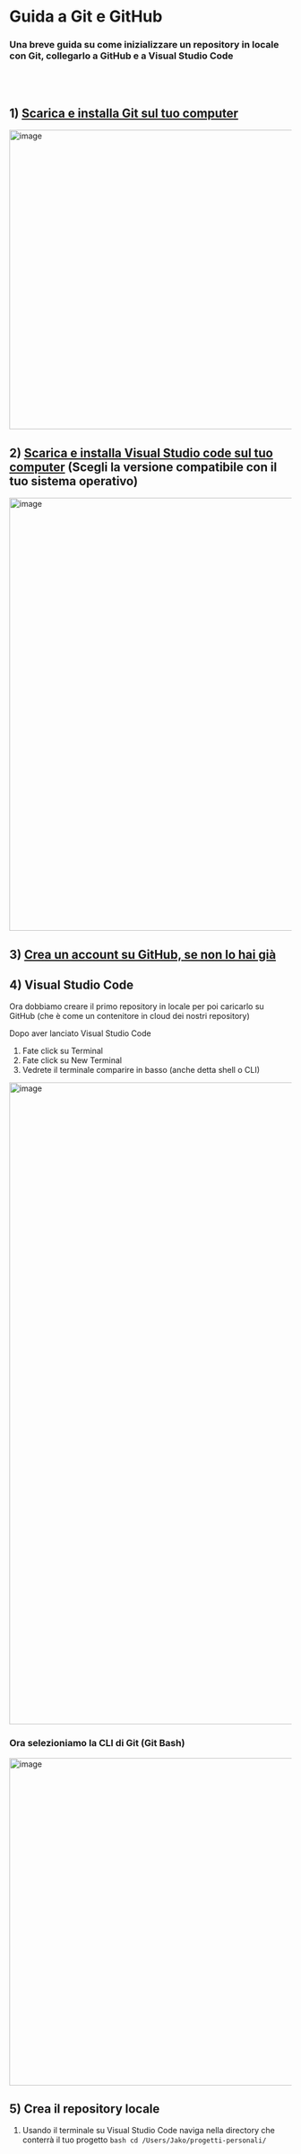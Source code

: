 # Guida a Git e GitHub
### Una breve guida su come inizializzare un repository in locale con Git, collegarlo a GitHub e a Visual Studio Code
<br><br>
## **1)** [Scarica e installa Git sul tuo computer](https://git-scm.com/)

<img width="1057" height="533" alt="image" src="https://github.com/user-attachments/assets/c8edd93c-d6e7-4887-9223-1922bb18e550" />

## **2)** [Scarica e installa Visual Studio code sul tuo computer](https://code.visualstudio.com/Download) (Scegli la versione compatibile con il tuo sistema operativo)

<img width="1475" height="771" alt="image" src="https://github.com/user-attachments/assets/35f660ea-146b-4111-b5ee-5a99eb3ef2ea" />

## **3)** [Crea un account su GitHub, se non lo hai già](https://github.com/)

## **4)** Visual Studio Code

Ora dobbiamo creare il primo repository in locale per poi caricarlo su GitHub (che è come un contenitore in cloud dei nostri repository)

Dopo aver lanciato Visual Studio Code
1. Fate click su Terminal
2. Fate click su New Terminal
3. Vedrete il terminale comparire in basso (anche detta shell o CLI)

<img width="1308" height="1143" alt="image" src="https://github.com/user-attachments/assets/083675ea-64ee-41a6-80e4-e6b99c5ef983" />


### Ora selezioniamo la CLI di Git (Git Bash)
<img width="1008" height="583" alt="image" src="https://github.com/user-attachments/assets/93806882-3074-44cd-84e4-f72227748a18" />

## **5)** Crea il repository locale
1. Usando il terminale su Visual Studio Code naviga nella directory che conterrà il tuo progetto
```bash cd /Users/Jako/progetti-personali/ ```
